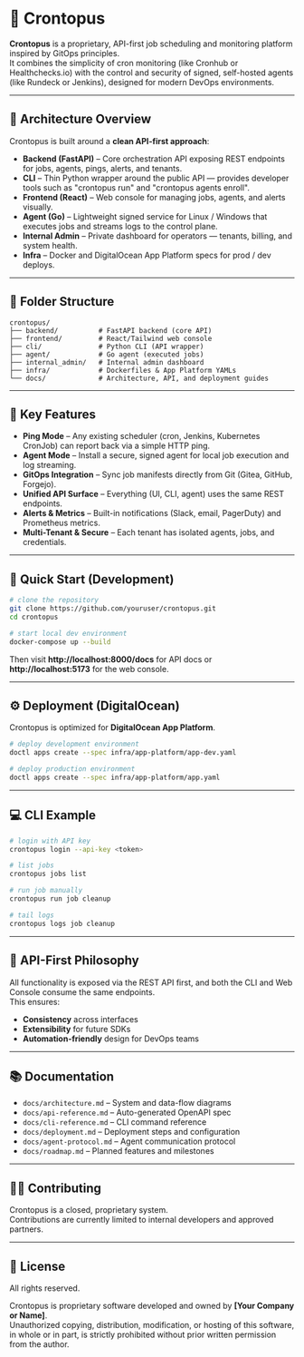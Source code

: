 # 🦑 Crontopus

**Crontopus** is a proprietary, API-first job scheduling and monitoring platform inspired by GitOps principles.  
It combines the simplicity of cron monitoring (like Cronhub or Healthchecks.io) with the control and security of signed, self-hosted agents (like Rundeck or Jenkins), designed for modern DevOps environments.

---

## 🚀 Architecture Overview

Crontopus is built around a **clean API-first approach**:


- **Backend (FastAPI)** – Core orchestration API exposing REST endpoints for jobs, agents, pings, alerts, and tenants.
- **CLI** – Thin Python wrapper around the public API — provides developer tools such as "crontopus run" and "crontopus agents enroll".
- **Frontend (React)** – Web console for managing jobs, agents, and alerts visually.
- **Agent (Go)** – Lightweight signed service for Linux / Windows that executes jobs and streams logs to the control plane.
- **Internal Admin** – Private dashboard for operators — tenants, billing, and system health.
- **Infra** – Docker and DigitalOcean App Platform specs for prod / dev deploys.

---

## 🧱 Folder Structure

```
crontopus/
├── backend/          # FastAPI backend (core API)
├── frontend/         # React/Tailwind web console
├── cli/              # Python CLI (API wrapper)
├── agent/            # Go agent (executed jobs)
├── internal_admin/   # Internal admin dashboard
├── infra/            # Dockerfiles & App Platform YAMLs
└── docs/             # Architecture, API, and deployment guides
```

---

## 🧩 Key Features

- **Ping Mode** – Any existing scheduler (cron, Jenkins, Kubernetes CronJob) can report back via a simple HTTP ping.  
- **Agent Mode** – Install a secure, signed agent for local job execution and log streaming.  
- **GitOps Integration** – Sync job manifests directly from Git (Gitea, GitHub, Forgejo).  
- **Unified API Surface** – Everything (UI, CLI, agent) uses the same REST endpoints.  
- **Alerts & Metrics** – Built-in notifications (Slack, email, PagerDuty) and Prometheus metrics.  
- **Multi-Tenant & Secure** – Each tenant has isolated agents, jobs, and credentials.

---

## 🧰 Quick Start (Development)

```bash
# clone the repository
git clone https://github.com/youruser/crontopus.git
cd crontopus

# start local dev environment
docker-compose up --build
```

Then visit **http://localhost:8000/docs** for API docs or **http://localhost:5173** for the web console.

---

## ⚙️ Deployment (DigitalOcean)

Crontopus is optimized for **DigitalOcean App Platform**.

```bash
# deploy development environment
doctl apps create --spec infra/app-platform/app-dev.yaml

# deploy production environment
doctl apps create --spec infra/app-platform/app.yaml
```

---

## 💻 CLI Example

```bash
# login with API key
crontopus login --api-key <token>

# list jobs
crontopus jobs list

# run job manually
crontopus run job cleanup

# tail logs
crontopus logs job cleanup
```

---

## 🧠 API-First Philosophy

All functionality is exposed via the REST API first, and both the CLI and Web Console consume the same endpoints.  
This ensures:
- **Consistency** across interfaces  
- **Extensibility** for future SDKs  
- **Automation-friendly** design for DevOps teams  

---

## 📚 Documentation

- `docs/architecture.md` – System and data-flow diagrams
- `docs/api-reference.md` – Auto-generated OpenAPI spec
- `docs/cli-reference.md` – CLI command reference
- `docs/deployment.md` – Deployment steps and configuration
- `docs/agent-protocol.md` – Agent communication protocol
- `docs/roadmap.md` – Planned features and milestones

---

## 🧑‍💻 Contributing

Crontopus is a closed, proprietary system.  
Contributions are currently limited to internal developers and approved partners.

---

## 🪪 License

All rights reserved.  

Crontopus is proprietary software developed and owned by **[Your Company or Name]**.  
Unauthorized copying, distribution, modification, or hosting of this software, in whole or in part, is strictly prohibited without prior written permission from the author.

